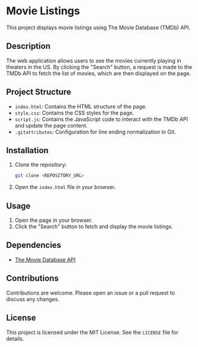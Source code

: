# Movie Listings

This project displays movie listings using The Movie Database (TMDb) API.

## Description

The web application allows users to see the movies currently playing in theaters in the US. By clicking the "Search" button, a request is made to the TMDb API to fetch the list of movies, which are then displayed on the page.

## Project Structure

- `index.html`: Contains the HTML structure of the page.
- `style.css`: Contains the CSS styles for the page.
- `script.js`: Contains the JavaScript code to interact with the TMDb API and update the page content.
- `.gitattributes`: Configuration for line ending normalization in Git.

## Installation

1. Clone the repository:
    ```sh
    git clone <REPOSITORY_URL>
    ```
2. Open the `index.html` file in your browser.

## Usage

1. Open the page in your browser.
2. Click the "Search" button to fetch and display the movie listings.

## Dependencies

- [The Movie Database API](https://www.themoviedb.org/documentation/api)

## Contributions

Contributions are welcome. Please open an issue or a pull request to discuss any changes.

## License

This project is licensed under the MIT License. See the `LICENSE` file for details.